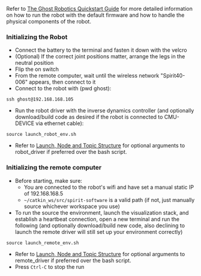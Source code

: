 Refer to [The Ghost Robotics Quickstart Guide](https://cmu.app.box.com/file/782269653421) for more detailed information on how to run the robot with the default firmware and how to handle the physical components of the robot.

### Initializing the Robot
- Connect the battery to the terminal and fasten it down with the velcro
- (Optional) If the correct joint positions matter, arrange the legs in the neutral position
- Flip the on switch
- From the remote computer, wait until the wireless network "Spirit40-006" appears, then connect to it
- Connect to the robot with (pwd ghost):
```
ssh ghost@192.168.168.105
```
- Run the robot driver with the inverse dynamics controller (and optionally download/build code as desired if the robot is connected to CMU-DEVICE via ethernet cable):
```
source launch_robot_env.sh
```
- Refer to [Launch, Node and Topic Structure](https://github.com/robomechanics/spirit-software/wiki/Launch,-Node,-and-Topic-Structure) for optional arguments to robot_driver if preferred over the bash script.

### Initializing the remote computer
- Before starting, make sure:
  - You are connected to the robot's wifi and have set a manual static IP of 192.168.168.5
  - `~/catkin_ws/src/spirit-software` is a valid path (if not, just manually source whichever workspace you use)
- To run the source the environment, launch the visualization stack, and establish a heartbeat connection, open a new terminal and run the following (and optionally download/build new code, also declining to launch the remote driver will still set up your environment correctly)
```
source launch_remote_env.sh
```
- Refer to [Launch, Node and Topic Structure](https://github.com/robomechanics/spirit-software/wiki/Launch,-Node,-and-Topic-Structure) for optional arguments to remote_driver if preferred over the bash script.
- Press `Ctrl-C` to stop the run